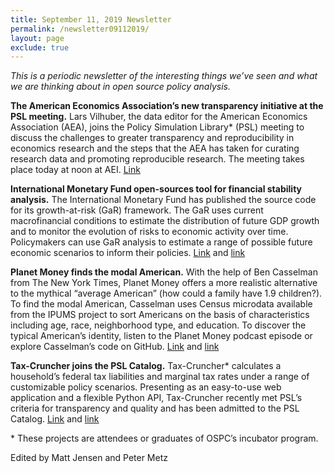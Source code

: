 ```yaml
---
title: September 11, 2019 Newsletter
permalink: /newsletter09112019/
layout: page
exclude: true
---
```

*This is a periodic newsletter of the interesting things we’ve seen and what we are thinking about in open source policy analysis.*

**The American Economics Association’s new transparency initiative at the PSL meeting.** Lars Vilhuber, the data editor for the American Economics Association (AEA), joins the Policy Simulation Library* (PSL) meeting to discuss the challenges to greater transparency and reproducibility in economics research and the steps that the AEA has taken for curating research data and promoting reproducible research. The meeting takes place today at noon at AEI. [Link](http://www.aei.org/events/the-policy-simulation-library-dc-meeting-promoting-transparency-and-reproducibility-at-the-american-economic-association/)

**International Monetary Fund open-sources tool for financial stability analysis.** The International Monetary Fund has published the source code for its growth-at-risk (GaR) framework. The GaR uses current macrofinancial conditions to estimate the distribution of future GDP growth and to monitor the evolution of risks to economic activity over time. Policymakers can use GaR analysis to estimate a range of possible future economic scenarios to inform their policies. [Link](https://www.imf.org/en/Publications/WP/Issues/2019/02/21/Growth-at-Risk-Concept-and-Application-in-IMF-Country-Surveillance-46567) and [link](https://github.com/IMFGAR/GaR)

**Planet Money finds the modal American.** With the help of Ben Casselman from The New York Times, Planet Money offers a more realistic alternative to the mythical “average American” (how could a family have 1.9 children?). To find the modal American, Casselman uses Census microdata available from the IPUMS project to sort Americans on the basis of characteristics including age, race, neighborhood type, and education. To discover the typical American’s identity, listen to the Planet Money podcast episode or explore Casselman’s code on GitHub. [Link](https://www.npr.org/2019/08/28/755191639/episode-936-the-modal-american) and [link](https://github.com/BenCasselman/planet_money)

**Tax-Cruncher joins the PSL Catalog.** Tax-Cruncher* calculates a household’s federal tax liabilities and marginal tax rates under a range of customizable policy scenarios. Presenting as an easy-to-use web application and a flexible Python API, Tax-Cruncher recently met PSL’s criteria for transparency and quality and has been admitted to the PSL Catalog. [Link](https://compute.studio/PSLmodels/Tax-Cruncher/) and [link](https://github.com/PSLmodels/Tax-Cruncher)

<p>&ast; These projects are attendees or graduates of OSPC’s incubator program.</p>

Edited by Matt Jensen and Peter Metz

<br>

<script style="margin-left:-35px" src="//hello.aei.org/js/forms2/js/forms2.min.js"></script>
<form style="margin-left:-35px" id="mktoForm_1256"></form>
<script style="margin-left:-35px" >MktoForms2.loadForm("//app-sj19.marketo.com", "475-PBQ-971", 1256);</script>